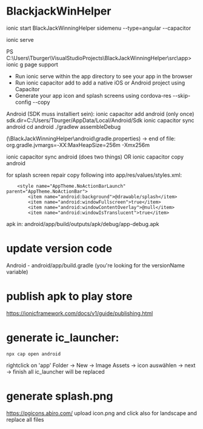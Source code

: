 
# BlackjackWinHelper

ionic start BlackJackWinningHelper sidemenu --type=angular --capacitor

ionic serve

PS C:\Users\Tburger\VisualStudioProjects\BlackJackWinningHelper\src\app> ionic g page support

- Run ionic serve within the app directory to see your app in the browser
- Run ionic capacitor add to add a native iOS or Android project using Capacitor
- Generate your app icon and splash screens using cordova-res --skip-config --copy

Android (SDK muss installiert sein):
ionic capacitor add android  (only once)
sdk.dir=C:/Users/Tburger/AppData/Local/Android/Sdk
ionic capacitor sync android
cd android
./gradlew assembleDebug

(\BlackJackWinningHelper\android\gradle.properties) -> end of file: org.gradle.jvmargs=-XX\:MaxHeapSize\=256m -Xmx256m

ionic capacitor sync android (does two things)
OR
ionic capacitor copy android

for splash screen repair copy following into app/res/values/styles.xml:
```
    <style name="AppTheme.NoActionBarLaunch" parent="AppTheme.NoActionBar">
        <item name="android:background">@drawable/splash</item>
        <item name="android:windowFullscreen">true</item>
        <item name="android:windowContentOverlay">@null</item>
        <item name="android:windowIsTranslucent">true</item>
```

apk in:
android/app/build/outputs/apk/debug/app-debug.apk

# update version code
Android - android/app/build.gradle (you're looking for the versionName variable)

# publish apk to play store
https://ionicframework.com/docs/v1/guide/publishing.html

# generate ic_launcher:
```
npx cap open android
```
rightclick on 'app' Folder -> New -> Image Assets -> icon auswählen -> next -> finish
all ic_launcher will be replaced

# generate splash.png
https://pgicons.abiro.com/
upload icon.png and click also for landscape
and replace all files